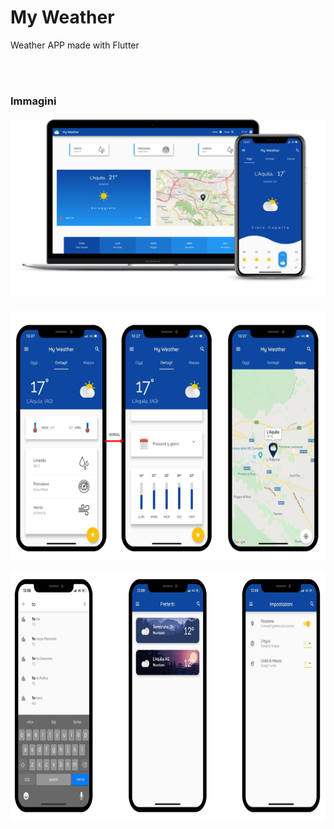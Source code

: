 # My Weather
 Weather APP made with Flutter
 
 \
<br/>
 
### Immagini
#### ![Demo_Image](<https://github.com/enrimon15/my_weather/blob/master/img_demo/UI_multidevice.png>)

<p align="center">
  <img src="https://github.com/enrimon15/my_weather/blob/master/img_demo/UI_1.png" height="400">
</p>

<p align="center">
  <img src="https://github.com/enrimon15/my_weather/blob/master/img_demo/UI_2.png" height="400">
</p>

